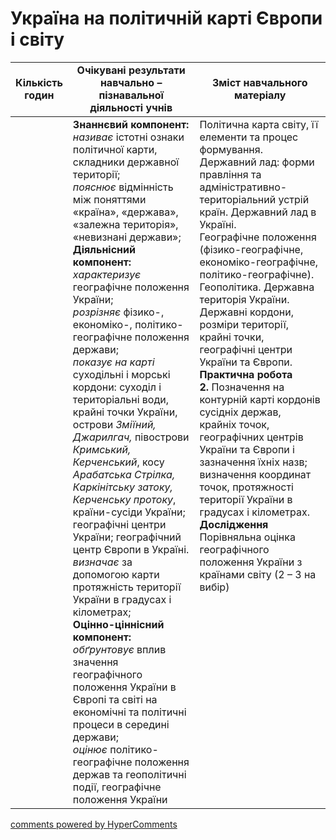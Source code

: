 <div id="hypercomments_widget" class="js-hypercomments-widget invisible"></div>

# Україна на політичній карті Європи і світу

<table>
  <tr>
    <td width="10%" align="center"><b>Кількість годин</b></td>  
    <td width="45%" align="center"><b>Очікувані  результати  навчально – пізнавальної  діяльності  учнів</b></td>
    <td width="45%" align="center"><b>Зміст навчального матеріалу</b></td>
  </tr>
<tbody>
  <tr>
<td width="10%" style="vertical-align:top !important;"></td>
    <td width="45%" style="vertical-align:top !important;">
    <b>Знаннєвий компонент:</b><br>
    <i>називає</i> істотні ознаки політичної карти, складники державної території;<br>
    <i>пояснює</i> відмінність між поняттями «країна», «держава», «залежна територія», «невизнані держави»;<br>
    <b>Діяльнісний компонент:</b><br>
    <i>характеризує</i> географічне положення України;<br>
    <i>розрізняє</i> фізико-, економіко-, політико-географічне положення держави;<br>
    <i>показує на карті</i> суходільні і морські кордони: суходіл і територіальні води, крайні точки України, острови <i>Зміїний, Джарилгач,</i> півострови <i>Кримський, Керченський</i>, косу <i>Арабатська Стрілка, Каркінітську затоку, Керченську протоку</i>, країни-сусіди України; географічні центри України; географічний центр Європи в Україні.<br>
    <i>визначає</i> за допомогою карти протяжність території України в градусах і кілометрах;<br>
    <b>Оцінно-ціннісний компонент:</b><br>
    <i>обґрунтовує</i> вплив значення географічного положення України в Європі та світі на економічні та політичні процеси в середині держави;<br>
    <i>оцінює</i> політико-географічне положення держав та геополітичні події,  географічне  положення України	
    </td>
    <td width="45%" style="vertical-align:top !important;">
    Політична карта світу, її елементи та процес формування.   Державний лад: форми правління та адміністративно-територіальний устрій країн. Державний лад в Україні. <br>
    Географічне положення (фізико-географічне, економіко-географічне, політико-географічне). Геополітика. Державна територія України. Державні кордони, розміри території, крайні точки, географічні центри України та Європи. <br>
    <b>Практична робота</b><br>
    <b>2.</b> Позначення на контурній карті кордонів сусідніх держав, крайніх точок, географічних центрів України та Європи і зазначення їхніх назв; визначення координат точок, протяжності  території України в градусах і кілометрах. <br>
    <b>Дослідження</b><br>
    Порівняльна оцінка географічного положення України з країнами світу (2 – 3 на вибір)
</td>
  </tr>
</tbody>
</table>

<div class="js-hypercomments-container">
<a href="http://hypercomments.com" class="hc-link" title="comments widget">comments powered by HyperComments</a>
</div>